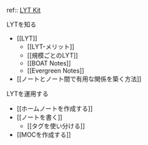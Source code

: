 
ref:: [LYT Kit](https://publish.obsidian.md/lyt-kit/_Start+Here)

LYTを知る
- [[LYT]]
	- [[LYT-メリット]] 
	- [[規模ごとのLYT]]
	- [[BOAT Notes]]
	- [[Evergreen Notes]]
- [[ノートとノート間で有用な関係を築く方法]]

LYTを運用する
- [[ホームノートを作成する]]
- [[ノートを書く]]
	- [[タグを使い分ける]]
- [[MOCを作成する]]
